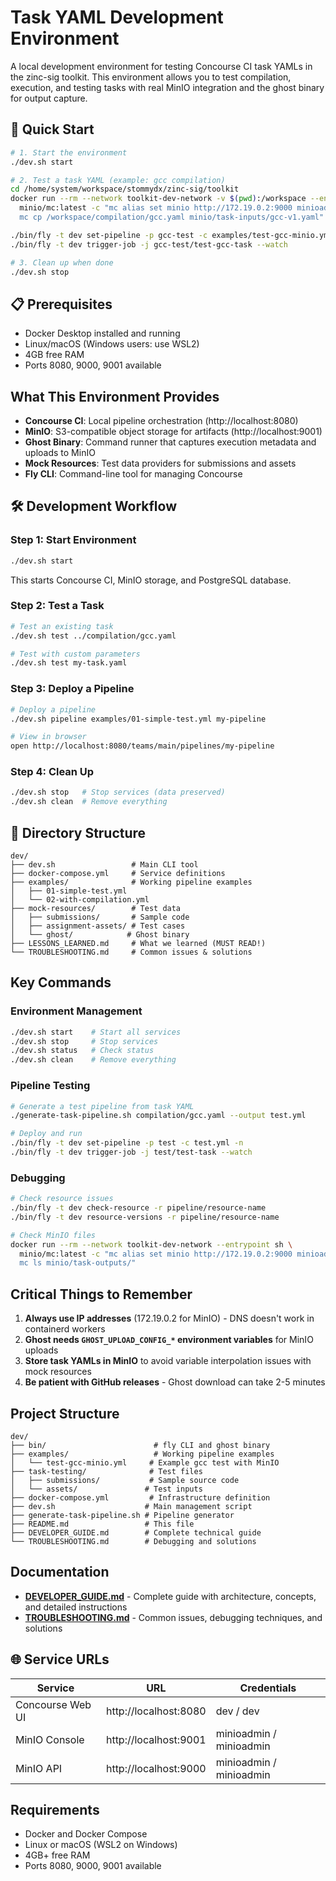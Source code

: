 # Task YAML Development Environment

A local development environment for testing Concourse CI task YAMLs in the zinc-sig toolkit. This environment allows you to test compilation, execution, and testing tasks with real MinIO integration and the ghost binary for output capture.

## 🚀 Quick Start

```bash
# 1. Start the environment
./dev.sh start

# 2. Test a task YAML (example: gcc compilation)
cd /home/system/workspace/stommydx/zinc-sig/toolkit
docker run --rm --network toolkit-dev-network -v $(pwd):/workspace --entrypoint sh \
  minio/mc:latest -c "mc alias set minio http://172.19.0.2:9000 minioadmin minioadmin && \
  mc cp /workspace/compilation/gcc.yaml minio/task-inputs/gcc-v1.yaml"

./bin/fly -t dev set-pipeline -p gcc-test -c examples/test-gcc-minio.yml -n
./bin/fly -t dev trigger-job -j gcc-test/test-gcc-task --watch

# 3. Clean up when done
./dev.sh stop
```

## 📋 Prerequisites

- Docker Desktop installed and running
- Linux/macOS (Windows users: use WSL2)
- 4GB free RAM
- Ports 8080, 9000, 9001 available

## What This Environment Provides

- **Concourse CI**: Local pipeline orchestration (http://localhost:8080)
- **MinIO**: S3-compatible object storage for artifacts (http://localhost:9001)
- **Ghost Binary**: Command runner that captures execution metadata and uploads to MinIO
- **Mock Resources**: Test data providers for submissions and assets
- **Fly CLI**: Command-line tool for managing Concourse

## 🛠️ Development Workflow

### Step 1: Start Environment
```bash
./dev.sh start
```
This starts Concourse CI, MinIO storage, and PostgreSQL database.

### Step 2: Test a Task
```bash
# Test an existing task
./dev.sh test ../compilation/gcc.yaml

# Test with custom parameters
./dev.sh test my-task.yaml
```

### Step 3: Deploy a Pipeline
```bash
# Deploy a pipeline
./dev.sh pipeline examples/01-simple-test.yml my-pipeline

# View in browser
open http://localhost:8080/teams/main/pipelines/my-pipeline
```

### Step 4: Clean Up
```bash
./dev.sh stop   # Stop services (data preserved)
./dev.sh clean  # Remove everything
```

## 📁 Directory Structure

```
dev/
├── dev.sh                 # Main CLI tool
├── docker-compose.yml     # Service definitions
├── examples/              # Working pipeline examples
│   ├── 01-simple-test.yml
│   └── 02-with-compilation.yml
├── mock-resources/        # Test data
│   ├── submissions/       # Sample code
│   ├── assignment-assets/ # Test cases
│   └── ghost/            # Ghost binary
├── LESSONS_LEARNED.md     # What we learned (MUST READ!)
└── TROUBLESHOOTING.md     # Common issues & solutions
```

## Key Commands

### Environment Management
```bash
./dev.sh start    # Start all services
./dev.sh stop     # Stop services
./dev.sh status   # Check status
./dev.sh clean    # Remove everything
```

### Pipeline Testing
```bash
# Generate a test pipeline from task YAML
./generate-task-pipeline.sh compilation/gcc.yaml --output test.yml

# Deploy and run
./bin/fly -t dev set-pipeline -p test -c test.yml -n
./bin/fly -t dev trigger-job -j test/test-task --watch
```

### Debugging
```bash
# Check resource issues
./bin/fly -t dev check-resource -r pipeline/resource-name
./bin/fly -t dev resource-versions -r pipeline/resource-name

# Check MinIO files
docker run --rm --network toolkit-dev-network --entrypoint sh \
  minio/mc:latest -c "mc alias set minio http://172.19.0.2:9000 minioadmin minioadmin && \
  mc ls minio/task-outputs/"
```

## Critical Things to Remember

1. **Always use IP addresses** (172.19.0.2 for MinIO) - DNS doesn't work in containerd workers
2. **Ghost needs `GHOST_UPLOAD_CONFIG_*` environment variables** for MinIO uploads
3. **Store task YAMLs in MinIO** to avoid variable interpolation issues with mock resources
4. **Be patient with GitHub releases** - Ghost download can take 2-5 minutes

## Project Structure

```
dev/
├── bin/                        # fly CLI and ghost binary
├── examples/                   # Working pipeline examples
│   └── test-gcc-minio.yml     # Example gcc test with MinIO
├── task-testing/              # Test files
│   ├── submissions/           # Sample source code
│   └── assets/               # Test inputs
├── docker-compose.yml         # Infrastructure definition
├── dev.sh                    # Main management script
├── generate-task-pipeline.sh # Pipeline generator
├── README.md                 # This file
├── DEVELOPER_GUIDE.md        # Complete technical guide
└── TROUBLESHOOTING.md        # Debugging and solutions
```

## Documentation

- **[DEVELOPER_GUIDE.md](DEVELOPER_GUIDE.md)** - Complete guide with architecture, concepts, and detailed instructions
- **[TROUBLESHOOTING.md](TROUBLESHOOTING.md)** - Common issues, debugging techniques, and solutions

## 🌐 Service URLs

| Service | URL | Credentials |
|---------|-----|-------------|
| Concourse Web UI | http://localhost:8080 | dev / dev |
| MinIO Console | http://localhost:9001 | minioadmin / minioadmin |
| MinIO API | http://localhost:9000 | minioadmin / minioadmin |

## Requirements

- Docker and Docker Compose
- Linux or macOS (WSL2 on Windows)
- 4GB+ free RAM
- Ports 8080, 9000, 9001 available
